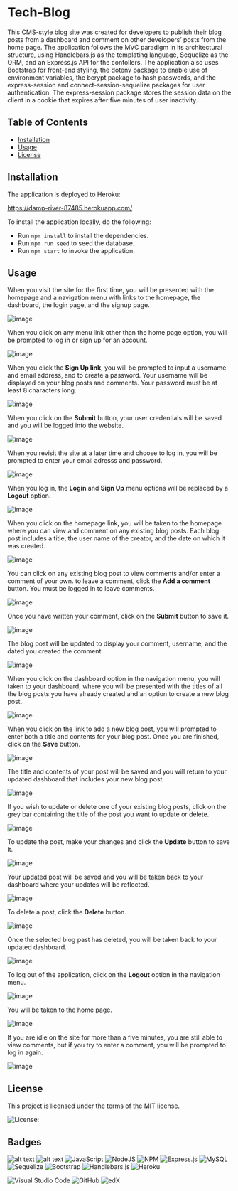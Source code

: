 # Tech-Blog

This CMS-style blog site was created for developers to publish their blog posts from a dashboard and comment on other developers’ posts from the home page. The application follows the MVC paradigm in its architectural structure, using Handlebars.js as the templating language, Sequelize as the ORM, and an Express.js API for the contollers. The application also uses Bootstrap for front-end styling, the dotenv package to enable use of environment variables, the bcrypt package to hash passwords, and the express-session and connect-session-sequelize packages for user authentication. The express-session package stores the session data on the client in a cookie that expires after five minutes of user inactivity. 

## Table of Contents

* [Installation](#installation)
* [Usage](#usage)
* [License](#license)


## Installation

The application is deployed to Heroku:

https://damp-river-87485.herokuapp.com/


To install the application locally, do the following:
  
* Run `npm install` to install the dependencies. 
* Run `npm run seed` to seed the database.
* Run `npm start` to invoke the application.


## Usage

When you visit the site for the first time, you will be presented with the homepage and a navigation menu with links to the homepage, the dashboard, the login page, and the signup page.

![image](https://github.com/mathminx/Tech-Blog/assets/122234007/3d361937-3bff-4da2-9f65-bfc8caa8fc6d)


When you click on any menu link other than the home page option, you will be prompted to log in or sign up for an account.

![image](https://github.com/mathminx/Tech-Blog/assets/122234007/228b0354-8b7b-49da-b892-d74c3a1a1380)


When you click the **Sign Up link**, you will be prompted to input a username and email address, and to create a password. Your username will be displayed on your blog posts and comments. Your password must be at least 8 characters long. 

![image](https://github.com/mathminx/Tech-Blog/assets/122234007/8b34f771-06ab-4276-b94a-84764096ec1b)


When you click on the **Submit** button, your user credentials will be saved and you will be logged into the website.

![image](https://github.com/mathminx/Tech-Blog/assets/122234007/c7e394d2-fcc7-4e9c-ab34-1ed8e426a616)


When you revisit the site at a later time and choose to log in, you will be prompted to enter your email adresss and password. 

![image](https://github.com/mathminx/Tech-Blog/assets/122234007/122d6126-bb64-490f-a7d7-4623879cdb3a)


When you log in, the **Login** and **Sign Up** menu options will be replaced by a **Logout** option.  

![image](https://github.com/mathminx/Tech-Blog/assets/122234007/425f366b-8d04-4348-bfb9-7c8fbb2f4495)


When you click on the homepage link, you will be taken to the homepage where you can view and comment on any existing blog posts. Each blog post includes a title, the user name of the creator, and the date on which it was created. 

![image](https://github.com/mathminx/Tech-Blog/assets/122234007/e87c3649-af4a-4fd3-9536-5c56c5cd297a)


You can click on any existing blog post to view comments and/or enter a comment of your own. to leave a comment, click the **Add a comment** button. You must be logged in to leave comments.

![image](https://github.com/mathminx/Tech-Blog/assets/122234007/1c869311-37ed-47e8-962a-752b78dc2dc4)


Once you have written your comment, click on the **Submit** button to save it. 

![image](https://github.com/mathminx/Tech-Blog/assets/122234007/aeb55c38-48d3-49a7-89a6-643ebf0cad40)


The blog post will be updated to display your comment, username, and the dated you created the comment.

![image](https://github.com/mathminx/Tech-Blog/assets/122234007/54b610cb-2848-40f8-bd45-5e157d6e359b)


When you click on the dashboard option in the navigation menu, you will taken to your dashboard, where you will be presented with the titles of all the blog posts you have already created and an option to create a new blog post. 

![image](https://github.com/mathminx/Tech-Blog/assets/122234007/53ad7508-fce1-4c2e-8326-ab0c7ea9272c)


When you click on the link to add a new blog post, you will prompted to enter both a title and contents for your blog post. Once you are finished, click on the **Save** button. 

![image](https://github.com/mathminx/Tech-Blog/assets/122234007/554b0494-e449-4974-9db7-a149bde79a37)


The title and contents of your post will be saved and you will return to your updated dashboard that includes your new blog post.

![image](https://github.com/mathminx/Tech-Blog/assets/122234007/89f96159-0a72-424c-8052-0673436bf119)


If you wish to update or delete one of your existing blog posts, click on the grey bar containing the title of the post you want to update or delete. 

![image](https://github.com/mathminx/Tech-Blog/assets/122234007/d3466913-1813-4402-9a9e-d0b4ce7b2bc4)


To update the post, make your changes and click the **Update** button to save it. 

![image](https://github.com/mathminx/Tech-Blog/assets/122234007/911fc570-a6b8-41e2-aa48-2e5aa5a89541)


Your updated post will be saved and you will be taken back to your dashboard where your updates will be reflected.

![image](https://github.com/mathminx/Tech-Blog/assets/122234007/c4eff399-8eec-4e3b-bbc5-46372a7d8885)


To delete a post, click the **Delete** button. 

![image](https://github.com/mathminx/Tech-Blog/assets/122234007/2d5ea6db-9dab-439a-ab48-bfa4d29a6b2b)


Once the selected blog past has deleted, you will be taken back to your updated dashboard. 

![image](https://github.com/mathminx/Tech-Blog/assets/122234007/d022c431-88d7-4326-a670-55986594db23)


To log out of the application, click on the **Logout** option in the navigation menu.

![image](https://github.com/mathminx/Tech-Blog/assets/122234007/80625050-6a3e-46e0-8314-7f66dbe0eac0)


You will be taken to the home page.

![image](https://github.com/mathminx/Tech-Blog/assets/122234007/b312e619-ccfb-4bef-8024-e45550d04abd)


If you are idle on the site for more than a five minutes, you are still able to view comments, but if you try to enter a comment, you will be prompted to log in again.

![image](https://github.com/mathminx/Tech-Blog/assets/122234007/f08eee11-eadf-4cd7-a3ac-12da0ba98813)



## License

 This project is licensed under the terms of the MIT license.

 ![License: ](https://img.shields.io/badge/License-MIT-blueviolet.svg)


## Badges

![alt text](https://img.shields.io/badge/HTML-239120?style=for-the-badge&logo=html5&logoColor=white)  ![alt text]( https://img.shields.io/badge/CSS-239120?&style=for-the-badge&logo=css3&logoColor=white)  ![JavaScript](https://img.shields.io/badge/javascript-%23323330.svg?style=for-the-badge&logo=javascript&logoColor=%23F7DF1E)  ![NodeJS](https://img.shields.io/badge/node.js-6DA55F?style=for-the-badge&logo=node.js&logoColor=white)  ![NPM](https://img.shields.io/badge/NPM-%23CB3837.svg?style=for-the-badge&logo=npm&logoColor=white)  ![Express.js](https://img.shields.io/badge/express.js-%23404d59.svg?style=for-the-badge&logo=express&logoColor=%2361DAFB)  ![MySQL](https://img.shields.io/badge/mysql-%2300f.svg?style=for-the-badge&logo=mysql&logoColor=white)  ![Sequelize](https://img.shields.io/badge/Sequelize-52B0E7?style=for-the-badge&logo=Sequelize&logoColor=white)  ![Bootstrap](https://img.shields.io/badge/Bootstrap-563D7C?style=for-the-badge&logo=bootstrap&logoColor=white)  ![Handlebars.js](https://a11ybadges.com/badge?logo=handlebarsdotjs)  ![Heroku](https://img.shields.io/badge/heroku-%23430098.svg?style=for-the-badge&logo=heroku&logoColor=white)

![Visual Studio Code](https://img.shields.io/badge/Visual%20Studio%20Code-0078d7.svg?style=for-the-badge&logo=visual-studio-code&logoColor=white) ![GitHub](https://img.shields.io/badge/github-%23121011.svg?style=for-the-badge&logo=github&logoColor=white)  ![edX](https://img.shields.io/badge/edX-%2302262B.svg?style=for-the-badge&logo=edX&logoColor=white)
